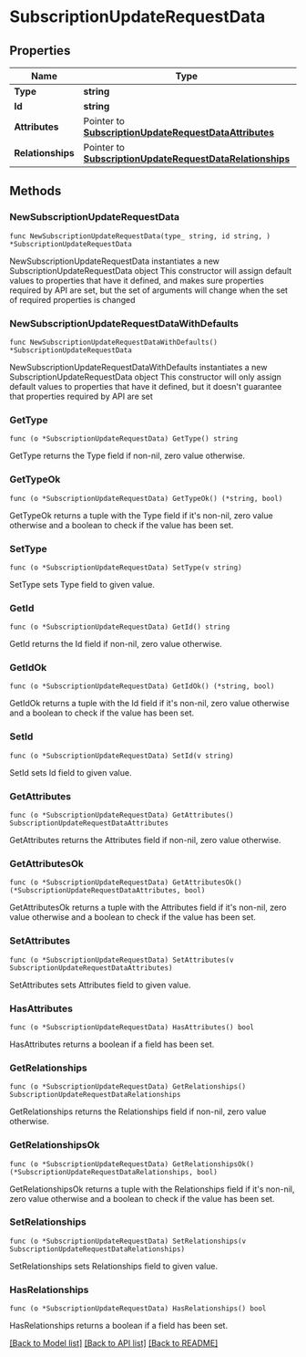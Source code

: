# SubscriptionUpdateRequestData

## Properties

Name | Type | Description | Notes
------------ | ------------- | ------------- | -------------
**Type** | **string** |  | 
**Id** | **string** |  | 
**Attributes** | Pointer to [**SubscriptionUpdateRequestDataAttributes**](SubscriptionUpdateRequestDataAttributes.md) |  | [optional] 
**Relationships** | Pointer to [**SubscriptionUpdateRequestDataRelationships**](SubscriptionUpdateRequestDataRelationships.md) |  | [optional] 

## Methods

### NewSubscriptionUpdateRequestData

`func NewSubscriptionUpdateRequestData(type_ string, id string, ) *SubscriptionUpdateRequestData`

NewSubscriptionUpdateRequestData instantiates a new SubscriptionUpdateRequestData object
This constructor will assign default values to properties that have it defined,
and makes sure properties required by API are set, but the set of arguments
will change when the set of required properties is changed

### NewSubscriptionUpdateRequestDataWithDefaults

`func NewSubscriptionUpdateRequestDataWithDefaults() *SubscriptionUpdateRequestData`

NewSubscriptionUpdateRequestDataWithDefaults instantiates a new SubscriptionUpdateRequestData object
This constructor will only assign default values to properties that have it defined,
but it doesn't guarantee that properties required by API are set

### GetType

`func (o *SubscriptionUpdateRequestData) GetType() string`

GetType returns the Type field if non-nil, zero value otherwise.

### GetTypeOk

`func (o *SubscriptionUpdateRequestData) GetTypeOk() (*string, bool)`

GetTypeOk returns a tuple with the Type field if it's non-nil, zero value otherwise
and a boolean to check if the value has been set.

### SetType

`func (o *SubscriptionUpdateRequestData) SetType(v string)`

SetType sets Type field to given value.


### GetId

`func (o *SubscriptionUpdateRequestData) GetId() string`

GetId returns the Id field if non-nil, zero value otherwise.

### GetIdOk

`func (o *SubscriptionUpdateRequestData) GetIdOk() (*string, bool)`

GetIdOk returns a tuple with the Id field if it's non-nil, zero value otherwise
and a boolean to check if the value has been set.

### SetId

`func (o *SubscriptionUpdateRequestData) SetId(v string)`

SetId sets Id field to given value.


### GetAttributes

`func (o *SubscriptionUpdateRequestData) GetAttributes() SubscriptionUpdateRequestDataAttributes`

GetAttributes returns the Attributes field if non-nil, zero value otherwise.

### GetAttributesOk

`func (o *SubscriptionUpdateRequestData) GetAttributesOk() (*SubscriptionUpdateRequestDataAttributes, bool)`

GetAttributesOk returns a tuple with the Attributes field if it's non-nil, zero value otherwise
and a boolean to check if the value has been set.

### SetAttributes

`func (o *SubscriptionUpdateRequestData) SetAttributes(v SubscriptionUpdateRequestDataAttributes)`

SetAttributes sets Attributes field to given value.

### HasAttributes

`func (o *SubscriptionUpdateRequestData) HasAttributes() bool`

HasAttributes returns a boolean if a field has been set.

### GetRelationships

`func (o *SubscriptionUpdateRequestData) GetRelationships() SubscriptionUpdateRequestDataRelationships`

GetRelationships returns the Relationships field if non-nil, zero value otherwise.

### GetRelationshipsOk

`func (o *SubscriptionUpdateRequestData) GetRelationshipsOk() (*SubscriptionUpdateRequestDataRelationships, bool)`

GetRelationshipsOk returns a tuple with the Relationships field if it's non-nil, zero value otherwise
and a boolean to check if the value has been set.

### SetRelationships

`func (o *SubscriptionUpdateRequestData) SetRelationships(v SubscriptionUpdateRequestDataRelationships)`

SetRelationships sets Relationships field to given value.

### HasRelationships

`func (o *SubscriptionUpdateRequestData) HasRelationships() bool`

HasRelationships returns a boolean if a field has been set.


[[Back to Model list]](../README.md#documentation-for-models) [[Back to API list]](../README.md#documentation-for-api-endpoints) [[Back to README]](../README.md)


